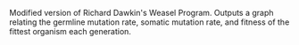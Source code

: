 Modified version of Richard Dawkin's Weasel Program. Outputs a graph relating the germline mutation rate, somatic mutation rate, and fitness of the fittest organism each generation.
